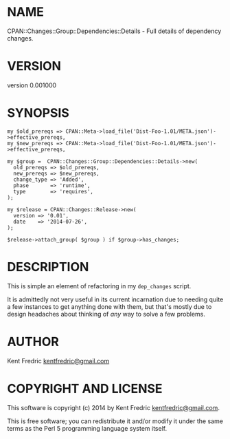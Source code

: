 # NAME

CPAN::Changes::Group::Dependencies::Details - Full details of dependency changes.

# VERSION

version 0.001000

# SYNOPSIS

    my $old_prereqs => CPAN::Meta->load_file('Dist-Foo-1.01/META.json')->effective_prereqs,
    my $new_prereqs => CPAN::Meta->load_file('Dist-Foo-1.01/META.json')->effective_prereqs,

    my $group =  CPAN::Changes::Group::Dependencies::Details->new(
      old_prereqs => $old_prereqs,
      new_prereqs => $new_prereqs,
      change_type => 'Added',
      phase       => 'runtime',
      type        => 'requires',
    );

    my $release = CPAN::Changes::Release->new(
      version => '0.01',
      date    => '2014-07-26',
    );

    $release->attach_group( $group ) if $group->has_changes;

# DESCRIPTION

This is simple an element of refactoring in my `dep_changes` script.

It is admittedly not very useful in its current incarnation due to needing quite a few instances
to get anything done with them, but that's mostly due to design headaches about thinking of _any_ way to solve a few problems.

# AUTHOR

Kent Fredric <kentfredric@gmail.com>

# COPYRIGHT AND LICENSE

This software is copyright (c) 2014 by Kent Fredric <kentfredric@gmail.com>.

This is free software; you can redistribute it and/or modify it under
the same terms as the Perl 5 programming language system itself.
